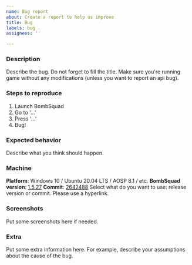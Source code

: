 ```yaml
---
name: Bug report
about: Create a report to help us improve
title: Bug
labels: bug
assignees: ''

---
```


### Description
Describe the bug. Do not forget to fill the title.
Make sure you're running game without any modifications (unless you want to report an api bug).

### Steps to reproduce
1. Launch BombSquad
2. Go to '...'
3. Press '...'
4. Bug!

### Expected behavior
Describe what you think should happen.

### Machine
**Platform**: Windows 10 / Ubuntu 20.04 LTS / AOSP 8.1 / etc.
**BombSquad version**: [1.5.27](https://github.com/efroemling/ballistica/releases/tag/v1.5.27)
**Commit**: [2642488](https://github.com/efroemling/ballistica/commit/2642488a51b250752169738f5aeeccaafa2bc8de)
Select what do you want to use: release version or commit. Please use a hyperlink.

### Screenshots
Put some screenshots here if needed.

### Extra
Put some extra information here. For example, describe your assumptions about the cause of the bug.
